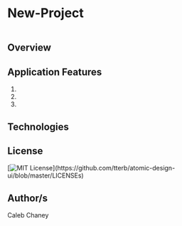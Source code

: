 # New-Project
![]()

## Overview
 


## Application Features
1) 
2) 
3)

## Technologies


## License 
[![MIT License](https://img.shields.io/apm/l/atomic-design-ui.svg?)](https://github.com/tterb/atomic-design-ui/blob/master/LICENSEs)

## Author/s
Caleb Chaney
